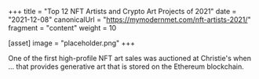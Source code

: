 +++
title = "Top 12 NFT Artists and Crypto Art Projects of 2021"
date = "2021-12-08"
canonicalUrl = "https://mymodernmet.com/nft-artists-2021/"
fragment = "content"
weight = 10

[asset]
    image = "placeholder.png"
+++

One of the first high-profile NFT art sales was auctioned at Christie's 
when ... that provides generative art that is stored on the Ethereum 
blockchain.
